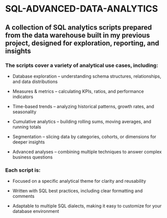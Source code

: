 # SQL-ADVANCED-DATA-ANALYTICS

## A collection of SQL analytics scripts prepared from the data warehouse built in my previous project, designed for exploration, reporting, and insights



### The scripts cover a variety of analytical use cases, including:

- Database exploration – understanding schema structures, relationships, and data distributions

- Measures & metrics – calculating KPIs, ratios, and performance indicators

- Time-based trends – analyzing historical patterns, growth rates, and seasonality

- Cumulative analytics – building rolling sums, moving averages, and running totals

- Segmentation – slicing data by categories, cohorts, or dimensions for deeper insights

- Advanced analyses – combining multiple techniques to answer complex business questions

### Each script is:

- Focused on a specific analytical theme for clarity and reusability

- Written with SQL best practices, including clear formatting and comments

- Adaptable to multiple SQL dialects, making it easy to customize for your database environment
